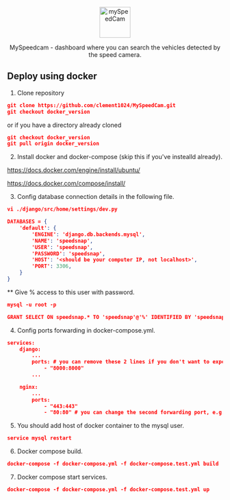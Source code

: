 <p align="center">
  <p align="center">
    <a href="https://justdjango.com/?utm_source=github&utm_medium=logo" target="_blank">
      <img src="https://user-images.githubusercontent.com/58422477/102029022-e8df6580-3dbd-11eb-9954-019ff2767884.png" alt="mySpeedCam" height="72">
    </a>
  </p>
  <p align="center">
    MySpeedcam - dashboard where you can search the vehicles detected by the speed camera.
  </p>
</p>

## Deploy using docker

1. Clone repository

```json
git clone https://github.com/clement1024/MySpeedCam.git
git checkout docker_version
```

or if you have a directory already cloned

```json
git checkout docker_version
git pull origin docker_version
```

2. Install docker and docker-compose (skip this if you've instealld already).

https://docs.docker.com/engine/install/ubuntu/

https://docs.docker.com/compose/install/


3. Config database connection details in the following file.

```json
vi ./django/src/home/settings/dev.py

DATABASES = {
    'default': {
        'ENGINE': 'django.db.backends.mysql',
        'NAME': 'speedsnap',
        'USER': 'speedsnap',
        'PASSWORD': 'speedsnap',
        'HOST': '<should be your computer IP, not localhost>',
        'PORT': 3306,
    }
}
```

** Give % access to this user with password.
```json
mysql -u root -p

GRANT SELECT ON speedsnap.* TO 'speedsnap'@'%' IDENTIFIED BY 'speedsnap';
```

4. Config ports forwarding in docker-compose.yml.

```json
services:
    django:
        ...
        ports: # you can remove these 2 lines if you don't want to export django server.
            - "8000:8000"
        ...

    nginx:
        ...
        ports:
            - "443:443"
            - "80:80" # you can change the second forwarding port, e.g. "80:8000".
```

5. You should add host of docker container to the mysql user.

```json
service mysql restart
```


6. Docker compose build.

```json
docker-compose -f docker-compose.yml -f docker-compose.test.yml build
```

7. Docker compose start services.

```json
docker-compose -f docker-compose.yml -f docker-compose.test.yml up
```
